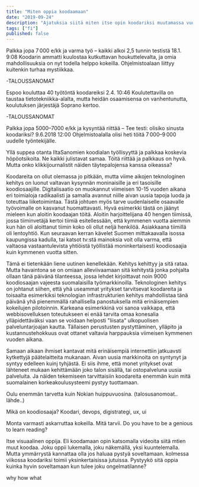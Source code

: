 ```yaml
---
title: "Miten oppia koodaamaan"
date: "2019-09-24"
description: "Ajatuksia siitä miten itse opin koodariksi muutamassa vuodessa"
tags: ["fi"]
published: false
---
```


Palkka jopa 7 000 e/kk ja varma työ – kaikki alkoi 2,5 tunnin testistä
18.1. 9:08 Koodarin ammatti kuulostaa kutkuttavan houkuttelevalta, ja omia mahdollisuuksia on nyt todella helppo kokeilla. Ohjelmistoalaan liittyy kuitenkin turhaa mystiikkaa.

-TALOUSSANOMAT

Espoo kouluttaa 40 työtöntä koodareiksi
2.4. 10:46 Koulutettavilla on taustaa tietotekniikka-alalta, mutta heidän osaamisensa on vanhentunutta, koulutuksen järjestäjä Soprano kertoo.

-TALOUSSANOMAT

Palkka jopa 5000–7000 e/kk ja kysyntää riittää – Tee testi: olisiko sinusta koodariksi?
9.6.2018 12:00 Ohjelmistoalalla olisi heti töitä 7 000–9 000 uudelle työntekijälle.

Yllä suppea otanta IltaSanomien koodialan työllisyyttä ja palkkaa koskevia höpöotsikoita. Ne kaikki julistavat samaa. Töitä riittää ja palkkaus on hyvä. Mutta onko klikkijournalistit näiden täytepalojensa kanssa oikeassa?

Koodareita on ollut olemassa jo pitkään, mutta viime aikojen teknologinen kehitys on luonut valtavan kysynnän moninaisille ja eri tasoisille koodiosaajille. Digitalisaatio on muokannut viimeisen 10-15 vuoden aikana eri toimialoja radikaalisti ja samalla avannut niille aivan uusia tapoja luoda ja toteuttaa liiketoimintaa. Tästä johtuen myös tarve uudenlaiselle osaavalle työvoimalle on kasvanut huomattavasti. Hyvä esimerkki tästä on jäänyt mieleen kun aloitin koodaajan töitä. Aloitin harjoittelijana 40 hengen tiimissä, jossa tiiminvetäjä kertoi tiimiä esitellessään, että kymmenen vuotta aiemmin kun hän oli aloittanut tiimin koko oli ollut neljä henkilöä. Asiakkaana tiimillä oli lentoyhtiö. Kun seuraavan kerran kävelet Suomen mittakaavalla isossa kaupungissa kadulla, tai katsot tv:stä mainoksia voit olla varma, että valtaosa vastaantulevista yhtiöistä työllistää moninkertaisesti koodiosaajia kuin kymmenen vuotta sitten.

Tämä ei tietenkään liene uutinen kenellekään. Kehitys kehittyy ja sitä rataa. Mutta havaintona se on omiaan alleviivaamaan sitä kehitystä jonka pohjalta ollaan tänä päivänä tilanteessa, jossa lehdet kirjoittavat noin 9000 koodiosaajan vajeesta suomalaisilla työmarkkinoilla. Teknologinen kehitys on johtanut siihen, että yhä useammat yritykset tarvitsevat koodareita ja toisaalta esimerkiksi teknologian infrastrukturien kehitys mahdollistaa tänä päivänä yhä pienemmällä rahallisella panostuksella mitä erinäisempien kokeilujen pilotoinnin. Karkeana esimerkkinä voi sanoa vaikkapa, että webbisovelluksen toteutukseen ei enää tarvita omaa konesalia ylläpidettäväksi vaan se voidaan helposti "liisata" ulkopuolisen palveluntarjoajan kautta. Tällaisen perustusten pystyttäminen, ylläpito ja kustannustehokkuus ovat ottanet valtavia harppauksia viimeisen kymmenen vuoden aikana. 

Samaan aikaan ihmiset kantavat mitä erinäisempiä internettiin jatkuavsti kytkettyjä päätelaitteita mukanaan. Aivan uusia markkinoita on syntynyt ja syntyy edelleen kuinj tyhjästä. Ei siis ihme, että monet yritykset ovat lähteneet mukaan kehittämään joko talon sisällä, tai ostopalveluna uusia palveluita. Ja näiden tekemiseen tarvittaisiin koodareita enemmän kuin mitä suomalainen korkeakoulusysteemi pystyy tuottamaan.


Oulu enemmän tarvetta kuin Nokian huippuvuosina. (talosusanomoat.. lähde..) 

Mikä on koodiosaaja? Koodari, devops, digistrategi, ux, ui

Monta varmasti askarruttaa kokeilla. Mitä tarvii. Do you have to be a genious to learn reading? 

Itse visuaalinen oppija. Eli koodamaan opin katsomalla videoita siitä mtien muut koodaa. Joku oppii lukemalla, joku näkemällä, yksi kuuntelemalla. Mutta ymmärrystä kannattaa olla jos haluaa pystyä soveltamaan. kolmessa viikossa koodariksi toimii yksinkertaisissa jutuissa. Pystyykö sitä oppia kuinka hyvin soveltamaan kun tulee joku ongelmatilanne? 

why
how
what